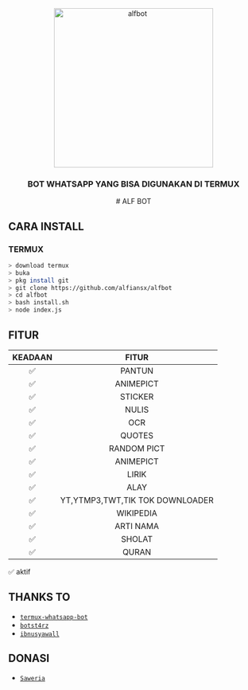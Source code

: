 <div align="center">
    <img alt="alfbot" src ="https://drive.google.com/file/d/1WMA2h-EQPqm17ko8ul6fmogeXpe-Oohd/view?usp=drivesdk" width="320">
    <h3> BOT WHATSAPP YANG BISA DIGUNAKAN DI TERMUX </h3>
# ALF BOT
</div>


## CARA INSTALL

### TERMUX
```bash
> download termux
> buka
> pkg install git
> git clone https://github.com/alfiansx/alfbot
> cd alfbot
> bash install.sh
> node index.js
```


## FITUR

| KEADAAN       |               FITUR     |
| :-----------: | :--------------------------------:  |
|       ✅       |    PANTUN                         |
|       ✅       | ANIMEPICT                         |
|       ✅       | STICKER                           |
|       ✅       | NULIS 
|       ✅       | OCR                               |
|       ✅       | QUOTES                            |
|       ✅       | RANDOM PICT                       |
|       ✅       | ANIMEPICT                         |
|       ✅       | LIRIK                             |
|       ✅       | ALAY                              |
|       ✅       | YT,YTMP3,TWT,TIK TOK DOWNLOADER   |
|       ✅       | WIKIPEDIA                         |
|       ✅       | ARTI NAMA                         |
|       ✅       | SHOLAT                            |
|       ✅       | QURAN                             |

✅ aktif


## THANKS TO
* [`termux-whatsapp-bot`](https://github.com/fdciabdul/termux-whatsapp-bot)
* [`botst4rz`](https://github.com/Bintang73/botst4rz)
* [`ibnusyawall`](https://github.com/ibnusyawall)

## DONASI
* [`Saweria`](https://saweria.com/aditiaalfians)

